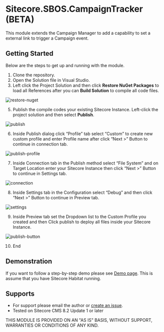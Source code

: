 # Sitecore.SBOS.CampaignTracker (BETA) 
This module extends the Campaign Manager to add a capability to set a external link to trigger a Campaign event. 

## Getting Started
Below are the steps to get up and running with the module.

1. Clone the repository.
2. Open the Solution file in Visual Studio.
3. Left click the Project Solution and then click **Restore NuGet Packages** to load all References after you can **Build Solution** to compile all code files.

![restore-nuget](https://cloud.githubusercontent.com/assets/2329372/26367482/98d8ff90-3fa3-11e7-8e86-e9c563b587a9.png)

5. Publish the compile codes your existing Sitecore Instance. Left-click the project solution and then select **Publish**.

![publish](https://cloud.githubusercontent.com/assets/2329372/26367488/9965c3a8-3fa3-11e7-9a66-dff83c8781df.png)

6. Inside Publish dialog click “Profile” tab select “Custom” to create new custom profile and enter Profile name after click “Next >” Button to continue in connection tab.

![publish-profile](https://cloud.githubusercontent.com/assets/2329372/26367484/98e16374-3fa3-11e7-9a2a-67354bc5f0a9.png)

7. Inside Connection tab in the Publish method select “File System” and on Target Location enter your Sitecore Instance then click “Next >” Button to continue in Settings tab.

![connection](https://cloud.githubusercontent.com/assets/2329372/26367483/98db1d2a-3fa3-11e7-856e-f3d6174b0634.png)

8. Inside Settings tab in the Configuration select “Debug” and then click “Next >” Button to continue in Preview tab.

![settings](https://cloud.githubusercontent.com/assets/2329372/26367485/98effa9c-3fa3-11e7-88eb-4a660b2b5afc.png)

9. Inside Preview tab set the Dropdown list to the Custom Profile you created and then Click publish to deploy all files inside your Sitecore Instance.

![publish-button](https://cloud.githubusercontent.com/assets/2329372/26367487/9935a484-3fa3-11e7-862e-c426a1ecc740.png)

10. End

## Demonstration 

If you want to follow a step-by-step demo please see [Demo page](). This is assume that you have Sitecore Habitat running.

## Supports
+ For support please email the author or [create an issue]().
+ Tested on Sitecore CMS 8.2 Update 1 or later

THIS MODULE IS PROVIDED ON AN "AS IS" BASIS, WITHOUT SUPPORT, WARRANTIES OR CONDITIONS OF ANY KIND.
